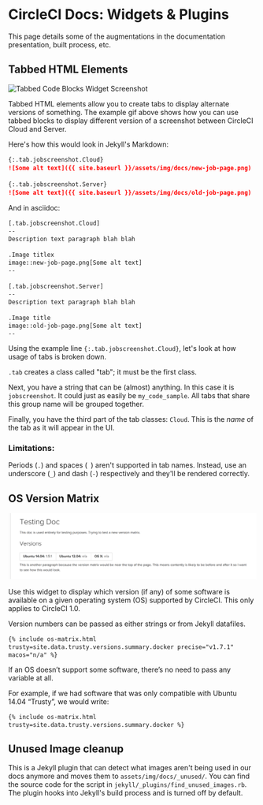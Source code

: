 # CircleCI Docs: Widgets & Plugins

This page details some of the augmentations in the documentation presentation, built process, etc.

## Tabbed HTML Elements

![Tabbed Code Blocks Widget Screenshot](./assets/widget-tabbed-code-blocks.gif)

Tabbed HTML elements allow you to create tabs to display alternate versions of something. The example gif above shows how you can use tabbed blocks to display different version of a screenshot between CircleCI Cloud and Server.

Here's how this would look in Jekyll's Markdown:

```md
{:.tab.jobscreenshot.Cloud}
![Some alt text]({{ site.baseurl }}/assets/img/docs/new-job-page.png)

{:.tab.jobscreenshot.Server}
![Some alt text]({{ site.baseurl }}/assets/img/docs/old-job-page.png)
```

And in asciidoc:

```adoc
[.tab.jobscreenshot.Cloud]
--
Description text paragraph blah blah

.Image titlex
image::new-job-page.png[Some alt text]
--

[.tab.jobscreenshot.Server]
--
Description text paragraph blah blah

.Image title
image::old-job-page.png[Some alt text]
--
```

Using the example line `{:.tab.jobscreenshot.Cloud}`, let's look at how usage of tabs is broken down.

`.tab` creates a class called "tab"; it must be the first class.

Next, you have a string that can be (almost) anything. In this case it is `jobscreenshot`. It could just as easily be `my_code_sample`. All tabs that share this group name will be grouped together.

Finally, you have the third part of the tab classes: `Cloud`. This is the _name_ of the tab as it will appear in the UI. 

### Limitations:

Periods (`.`) and spaces (` `) aren't supported in tab names.
Instead, use an underscore (`_`) and dash (`-`) respectively and they'll be rendered correctly.


## OS Version Matrix

![OS Version Matrix Widget Screenshot](./assets/widget-os-matrix.png)

Use this widget to display which version (if any) of some software is available on a given operating system (OS) supported by CircleCI. This only applies to CircleCI 1.0.

Version numbers can be passed as either strings or from Jekyll datafiles.

```
{% include os-matrix.html trusty=site.data.trusty.versions.summary.docker precise="v1.7.1" macos="n/a" %}
```

If an OS doesn’t support some software, there’s no need to pass any variable at all.

For example, if we had software that was only compatible with Ubuntu 14.04 “Trusty”, we would write:

```
{% include os-matrix.html trusty=site.data.trusty.versions.summary.docker %}
```

## Unused Image cleanup

This is a Jekyll plugin that can detect what images aren't being used in our docs anymore and moves them to `assets/img/docs/_unused/`. You can find the source code for the script in `jekyll/_plugins/find_unused_images.rb`. The plugin hooks into Jekyll's build process and is turned off by default. 
